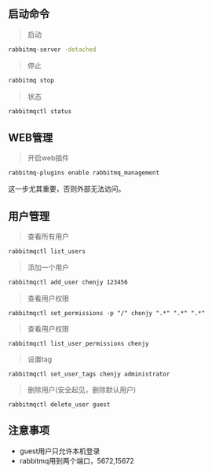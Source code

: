 ## 启动命令

> 启动

```bash
rabbitmq-server -detached
```



> 停止

```bash
rabbitmq stop
```



> 状态

```bash
rabbitmqctl status
```





## WEB管理

> 开启web插件

```bash
rabbitmq-plugins enable rabbitmq_management
```

这一步尤其重要，否则外部无法访问。





## 用户管理

> 查看所有用户

```bash
rabbitmqctl list_users
```



> 添加一个用户

```bash
rabbitmqctl add_user chenjy 123456
```



> 查看用户权限

```
rabbitmqctl set_permissions -p "/" chenjy ".*" ".*" ".*"
```



> 查看用户权限

```
rabbitmqctl list_user_permissions chenjy
```



> 设置tag

```
rabbitmqctl set_user_tags chenjy administrator
```



> 删除用户(安全起见，删除默认用户)

```
rabbitmqctl delete_user guest
```



## 注意事项

+ guest用户只允许本机登录
+ rabbitmq用到两个端口，5672,15672